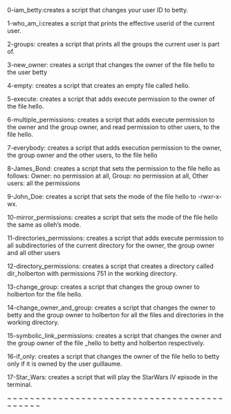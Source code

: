 0-iam_betty:creates a script that changes your user ID to betty.

1-who_am_i:creates a script that prints the effective userid of the current user.

2-groups: creates a script that prints all the groups the current user is part of.

3-new_owner: creates a script that changes the owner of the file hello to the user betty

4-empty: creates a script that creates an empty file called hello.

5-execute: creates a script that adds execute permission to the owner of the file hello.

6-multiple_permissions: creates a script that adds execute permission to the owner and the group owner, and read permission to other users, to the file hello.

7-everybody: creates a script that adds execution permission to the owner, the group owner and the other users, to the file hello

8-James_Bond: creates a script that sets the permission to the file hello as follows: Owner: no permission at all, Group: no permission at all, Other users: all the permissions

9-John_Doe: creates a script that sets the mode of the file hello to -rwxr-x-wx.

10-mirror_permissions: creates a script that sets the mode of the file hello the same as olleh’s mode.

11-directories_permissions: creates a script that adds execute permission to all subdirectories of the current directory for the owner, the group owner and all other users

12-directory_permissions: creates a script that creates a directory called dir_holberton with permissions 751 in the working directory.

13-change_group: creates a script that changes the group owner to holberton for the file hello.

14-change_owner_and_group: creates a script that changes the owner to betty and the group owner to holberton for all the files and directories in the working directory.

15-symbolic_link_permissions: creates a script that changes the owner and the group owner of the file _hello to betty and holberton respectively.

16-if_only: creates a script that changes the owner of the file hello to betty only if it is owned by the user guillaume.

17-Star_Wars: creates a script that will play the StarWars IV episode in the terminal.

~
~
~
~
~
~
~
~
~
~
~
~
~
~
~
~
~
~
~
~
~
~
~
~
~
~
~
~
~
~
~
~
~
~
~
~
~
~
~
~
~
~
~
~

